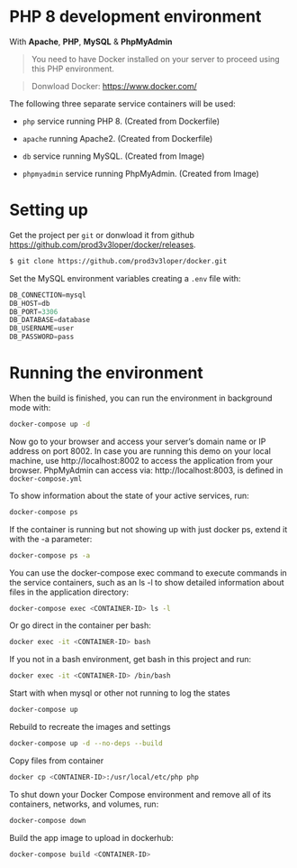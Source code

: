 # PHP 8 development environment 

With **Apache**, **PHP**, **MySQL** & **PhpMyAdmin**

> You need to have Docker installed on your server to proceed using this PHP environment.

> Donwload Docker: https://www.docker.com/

The following three separate service containers will be used:

- `php` service running PHP 8. (Created from Dockerfile)

- `apache` running Apache2. (Created from Dockerfile)

- `db` service running MySQL. (Created from Image)

- `phpmyadmin` service running PhpMyAdmin. (Created from Image)

# Setting up

Get the project per `git` or donwload it from github https://github.com/prod3v3loper/docker/releases.

```bash
$ git clone https://github.com/prod3v3loper/docker.git
```

Set the MySQL environment variables creating a `.env` file with:

```js
DB_CONNECTION=mysql
DB_HOST=db
DB_PORT=3306
DB_DATABASE=database
DB_USERNAME=user
DB_PASSWORD=pass
```

# Running the environment

When the build is finished, you can run the environment in background mode with:
```bash
docker-compose up -d
```

Now go to your browser and access your server’s domain name or IP address on port 8002. 
In case you are running this demo on your local machine, use http://localhost:8002 to access the application from your browser. PhpMyAdmin can access via: http://localhost:8003, is defined in `docker-compose.yml`

To show information about the state of your active services, run:
```bash
docker-compose ps
```

If the container is running but not showing up with just docker ps, extend it with the -a parameter:
```bash
docker-compose ps -a
```

You can use the docker-compose exec command to execute commands in the service containers, such as an ls -l to show detailed information about files in the application directory:
```bash
docker-compose exec <CONTAINER-ID> ls -l
```

Or go direct in the container per bash:
```bash
docker exec -it <CONTAINER-ID> bash
```

If you not in a bash environment, get bash in this project and run:
```bash
docker exec -it <CONTAINER-ID> /bin/bash
```

Start with when mysql or other not running to log the states
```bash
docker-compose up
```

Rebuild to recreate the images and settings
```bash
docker-compose up -d --no-deps --build
```

Copy files from container
```bash
docker cp <CONTAINER-ID>:/usr/local/etc/php php
```

To shut down your Docker Compose environment and remove all of its containers, networks, and volumes, run:
```bash
docker-compose down
```

Build the app image to upload in dockerhub:
```bash
docker-compose build <CONTAINER-ID>
```